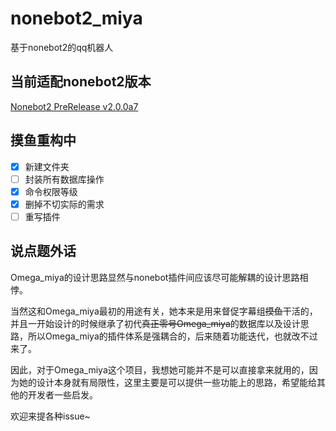 # nonebot2_miya

基于nonebot2的qq机器人

## 当前适配nonebot2版本

[Nonebot2 PreRelease v2.0.0a7](https://github.com/nonebot/nonebot2/releases/tag/v2.0.0a7)

## 摸鱼重构中

- [x] 新建文件夹
- [ ] 封装所有数据库操作
- [x] 命令权限等级
- [x] 删掉不切实际的需求
- [ ] 重写插件

## 说点题外话

Omega_miya的设计思路显然与nonebot插件间应该尽可能解耦的设计思路相悖。

当然这和Omega_miya最初的用途有关，她本来是用来督促字幕组~~摸鱼~~干活的，并且一开始设计的时候继承了初代~~真正零号Omega_miya~~的数据库以及设计思路，所以Omega_miya的插件体系是强耦合的，后来随着功能迭代，也就改不过来了。

因此，对于Omega_miya这个项目，我想她可能并不是可以直接拿来就用的，因为她的设计本身就有局限性，这里主要是可以提供一些功能上的思路，希望能给其他的开发者一些启发。

欢迎来提各种issue~
